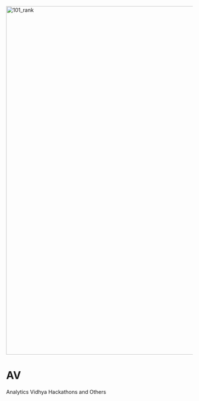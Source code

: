 
<img width="940" alt="101_rank" src="https://user-images.githubusercontent.com/6191291/61288271-65929c80-a7e4-11e9-87ab-92d75afe369c.PNG">



# AV
Analytics Vidhya Hackathons and Others



